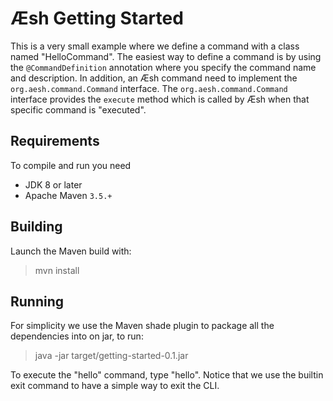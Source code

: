 # Æsh Getting Started

This is a very small example where we define a command with a class named "HelloCommand".
The easiest way to define a command is by using the `@CommandDefinition` annotation where you specify
the command name and description. In addition, an Æsh command need to implement the `org.aesh.command.Command` 
interface.
The `org.aesh.command.Command` interface provides the `execute` method which is called by Æsh when that specific
command is "executed".

## Requirements

To compile and run you need
- JDK 8 or later
- Apache Maven `3.5.+`

## Building

Launch the Maven build with:

> mvn install

## Running

For simplicity we use the Maven shade plugin to package all the dependencies into on jar, to run:

> java -jar target/getting-started-0.1.jar

To execute the "hello" command, type "hello". Notice that we use the builtin exit command to have a simple 
way to exit the CLI.
